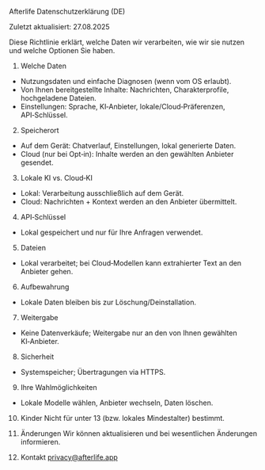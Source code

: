 Afterlife Datenschutzerklärung (DE)

Zuletzt aktualisiert: 27.08.2025

Diese Richtlinie erklärt, welche Daten wir verarbeiten, wie wir sie nutzen und welche Optionen Sie haben.

1. Welche Daten
- Nutzungsdaten und einfache Diagnosen (wenn vom OS erlaubt).
- Von Ihnen bereitgestellte Inhalte: Nachrichten, Charakterprofile, hochgeladene Dateien.
- Einstellungen: Sprache, KI‑Anbieter, lokale/Cloud‑Präferenzen, API‑Schlüssel.

2. Speicherort
- Auf dem Gerät: Chatverlauf, Einstellungen, lokal generierte Daten.
- Cloud (nur bei Opt‑in): Inhalte werden an den gewählten Anbieter gesendet.

3. Lokale KI vs. Cloud‑KI
- Lokal: Verarbeitung ausschließlich auf dem Gerät.
- Cloud: Nachrichten + Kontext werden an den Anbieter übermittelt.

4. API‑Schlüssel
- Lokal gespeichert und nur für Ihre Anfragen verwendet.

5. Dateien
- Lokal verarbeitet; bei Cloud‑Modellen kann extrahierter Text an den Anbieter gehen.

6. Aufbewahrung
- Lokale Daten bleiben bis zur Löschung/Deinstallation.

7. Weitergabe
- Keine Datenverkäufe; Weitergabe nur an den von Ihnen gewählten KI‑Anbieter.

8. Sicherheit
- Systemspeicher; Übertragungen via HTTPS.

9. Ihre Wahlmöglichkeiten
- Lokale Modelle wählen, Anbieter wechseln, Daten löschen.

10. Kinder
Nicht für unter 13 (bzw. lokales Mindestalter) bestimmt.

11. Änderungen
Wir können aktualisieren und bei wesentlichen Änderungen informieren.

12. Kontakt
privacy@afterlife.app


